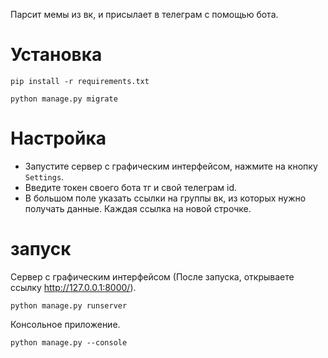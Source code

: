 Парсит мемы из вк, и присылает в телеграм с помощью бота.

# Установка
```
pip install -r requirements.txt
```
```
python manage.py migrate
```

# Настройка
 - Запустите сервер с графическим интерфейсом, нажмите на кнопку `Settings`.
 - Введите токен своего бота тг и свой телеграм id.
 - В большом поле указать ссылки на группы вк, из которых нужно получать данные. Каждая ссылка на новой строчке.

# запуск
Сервер с графическим интерфейсом (После запуска, открываете ссылку http://127.0.0.1:8000/).
```
python manage.py runserver
```
Консольное приложение.
```
python manage.py --console
```